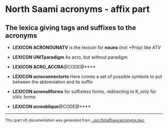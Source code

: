 

# North Saami acronyms - affix part

## The lexica giving tags and suffixes to the acronyms




* **LEXICON ACRONOUNATV** is the lexicon for **nouns** (not +Prop) like ATV

* **LEXICON UNITparadigm**  As acro, but without paradigm

* **LEXICON ACRO_ACCRA**@CODE@****













* **LEXICON acroconnectorto** Here comes a set of possible symbols to
put between the abbreviation and its suffix

* **LEXICON acronullforms**  for suffixless forms, redirecting to K_only for clitic forms

* **LEXICON acrooblique**@CODE@****

* * *
<small>This (part of) documentation was generated from [../src/fst/affixes/acronyms.lexc](http://github.com/giellalt/lang-sme/blob/main/../src/fst/affixes/acronyms.lexc)</small>